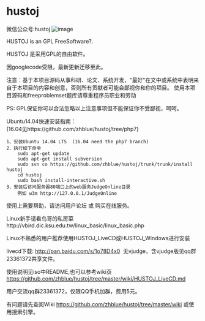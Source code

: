 hustoj
======
微信公众号:hustoj
![image](http://hustoj.com/wx.jpg)

HUSTOJ is an GPL FreeSoftware?.

HUSTOJ 是采用GPL的自由软件。

因googlecode受阻，最新更新迁移至此。

注意：基于本项目源码从事科研、论文、系统开发，"最好"在文中或系统中表明来自于本项目的内容和创意，否则所有贡献者可能会鄙视你和你的项目。
使用本项目源码和freeproblemset题库请尊重程序员职业和劳动

PS: GPL保证你可以合法忽略以上注意事项但不能保证你不受鄙视，呵呵。


Ubuntu14.04快速安装指南：  
(16.04见https://github.com/zhblue/hustoj/tree/php7)  

    1、安装Ubuntu 14.04 LTS  (16.04 need the php7 branch)  
    2、执行如下命令  
        sudo apt-get update  
        sudo apt-get install subversion  
        sudo svn co https://github.com/zhblue/hustoj/trunk/trunk/install hustoj  
        cd hustoj  
        sudo bash install-interactive.sh  
    3、安装后访问服务器80端口上的web服务JudgeOnline目录  
        例如 w3m http://127.0.0.1/JudgeOnline  
        
使用上需要帮助，请访问用户论坛 或 购买在线服务。  

Linux新手请看鸟哥的私房菜http://vbird.dic.ksu.edu.tw/linux_basic/linux_basic.php  

Linux不熟悉的用户推荐使用HUSTOJ_LiveCD或HUSTOJ_Windows进行安装  

livecd下载: http://pan.baidu.com/s/1o78D4x0  无vjudge，含vjudge版见qq群23361372共享文件。

使用说明见iso中README,也可以参考wiki页  
https://github.com/zhblue/hustoj/tree/master/wiki/HUSTOJ_LiveCD.md   

用户交流qq群23361372，仅限QQ手机加群，费用5元。  

有问题请先查阅Wiki https://github.com/zhblue/hustoj/tree/master/wiki 或使用搜索引擎。  



